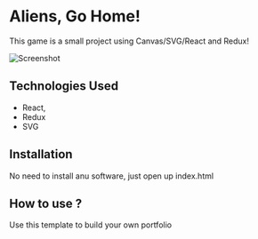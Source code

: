 # Aliens, Go Home!

This game is a small project using Canvas/SVG/React and Redux!

![Screenshot](![aliens-go-home](https://user-images.githubusercontent.com/72573694/115078115-1ef83780-9ecd-11eb-916d-f9bc5d97b51e.jpg)
)

## Technologies Used

* React,
* Redux
* SVG

## Installation

No need to install anu software, just open up index.html

## How to use ?

Use this template to build your own portfolio

